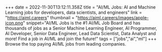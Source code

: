 +++
date = 2022-11-30T13:12:11.358Z
title = "AI/ML Jobs: AI and Machine Learning jobs for developers, data scientists, and engineers"
link = "https://aiml.careers"
thumbnail = "https://aiml.careers/images/apple-icon.png"
snippet="AI/ML Jobs is the #1 AI/ML Job Board and has thousands of jobs as a Senior Machine Learning Engineer, AI Programmer, AI Developer, Senior Data Engineer, Lead Data Scientist, Data Analyst and more! Find a job in AI/ML and join the future!"
tags = ["jobs","ai","ml"]
+++
Browse the top paying AI/ML jobs from leading companies.
